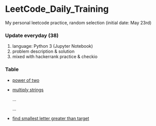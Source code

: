 # LeetCode_Daily_Training
My personal leetcode practice, random selection (initial date: May 23rd)
### Update everyday (38)
1) language: Python 3 (Jupyter Notebook)
2) problem description & solution 
3) mixed with hackerrank practice & checkio
### Table
* [power of two](https://github.com/xlyue92/LeetCode_Daily_Training/blob/master/%20power%20of%20two.ipynb)
* [multiply strings](https://github.com/xlyue92/LeetCode_Daily_Training/blob/master/multiply%20strings.ipynb)

     ...
     
     ...
   
* [find smallest letter greater than target](https://github.com/xlyue92/LeetCode_Daily_Training/blob/master/find%20smallest%20letter%20greater%20than%20target.ipynb)
